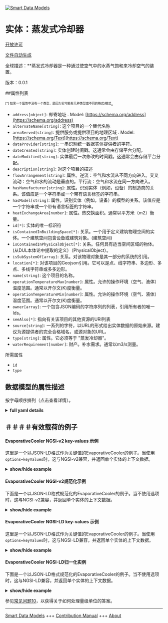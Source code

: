 <!-- 10-Header -->  
[![Smart Data Models](https://smartdatamodels.org/wp-content/uploads/2022/01/SmartDataModels_logo.png "Logo")](https://smartdatamodels.org)  
实体：蒸发式冷却器  
=========<!-- /10-Header -->  
<!-- 15-License -->  
[开放许可](https://github.com/smart-data-models//dataModel.S4BLDG/blob/master/EvaporativeCooler/LICENSE.md)  
[文件自动生成](https://docs.google.com/presentation/d/e/2PACX-1vTs-Ng5dIAwkg91oTTUdt8ua7woBXhPnwavZ0FxgR8BsAI_Ek3C5q97Nd94HS8KhP-r_quD4H0fgyt3/pub?start=false&loop=false&delayms=3000#slide=id.gb715ace035_0_60)  
<!-- /15-License -->  
<!-- 20-Description -->  
全球描述：**蒸发式冷却器是一种通过使空气中的水蒸气饱和来冷却空气的装置。  
版本：0.0.1  
<!-- /20-Description -->  
<!-- 30-PropertiesList -->  

##属性列表  

<sup><sub>[*] 如果一个属性中没有一个类型，是因为它可能有几种类型或不同的格式/模式</sub></sup>。  
- `address[object]`: 邮寄地址  . Model: [https://schema.org/address](https://schema.org/address)- `alternateName[string]`: 这个项目的一个替代名称  - `areaServed[string]`: 提供服务或提供项目的地理区域  . Model: [https://schema.org/Text](https://schema.org/Text)- `dataProvider[string]`: 一串识别统一数据实体提供者的字符。  - `dateCreated[string]`: 实体创建时间戳。这通常会由存储平台分配。  - `dateModified[string]`: 实体最后一次修改的时间戳。这通常会由存储平台分配。  - `description[string]`: 对这个项目的描述  - `flowArrangement[string]`: 属性。逆流：空气和水流从不同方向进入。交叉流动：空气和水的流动是垂直的。平行流：空气和水流在同一方向进入。  - `hasManufacturer[string]`: 属性。识别实体（例如，设备）的制造商的关系。该值应是一个字符串或一个带有语言标签的字符串。  - `hasModel[string]`: 属性。识别实体（例如，设备）的模型的关系。该值应是一个字符串或一个带有语言标签的字符串。  - `heatExchangeArea[number]`: 属性。热交换面积。通常以平方米（m2）衡量。  - `id[*]`: 实体的唯一标识符  - `isContainedInBuildingSpace[*]`: 关系。一个用于定义建筑物理空间的实体。一个建筑空间包含设备或建筑对象。(建筑空间)  - `isContainedInPhysicalObject[*]`: 关系。任何具有适当空间区域的物体。  (从DUL本体论中提取的定义）（PhysicalObject）。  - `isSubSystemOf[array]`: 关系。对该物理对象是其一部分的系统的引用。  - `location[*]`: 对该项目的Geojson引用。它可以是点、线字符串、多边形、多点、多线字符串或多多边形。  - `name[string]`: 这个项目的名称。  - `operationTemperatureMax[number]`: 属性。允许的操作环境（空气、液体）温度范围。通常以开尔文(K)度衡量。  - `operationTemperatureMin[number]`: 属性。允许的操作环境（空气、液体）温度范围。通常以开尔文(K)度衡量。  - `owner[array]`: 一个包含JSON编码的字符序列的列表，引用所有者的唯一Ids。  - `seeAlso[*]`: 指向有关该项目的其他资源的URI列表  - `source[string]`: 一系列的字符，以URL的形式给出实体数据的原始来源。建议为源提供者的完全合格域名，或源对象的URL。  - `type[string]`: 属性。它必须等于 "蒸发冷却器"。  - `waterRequirement[number]`: 财产。补水需求。通常以m3/s测量。  <!-- /30-PropertiesList -->  
<!-- 35-RequiredProperties -->  
所需属性  
- `id`  - `type`  <!-- /35-RequiredProperties -->  
<!-- 40-RequiredProperties -->  
<!-- /40-RequiredProperties -->  
<!-- 50-DataModelHeader -->  
## 数据模型的属性描述  
按字母顺序排列（点击查看详情）。  
<!-- /50-DataModelHeader -->  
<!-- 60-ModelYaml -->  
<details><summary><strong>full yaml details</strong></summary>    
```yaml  
EvaporativeCooler:    
  description: An evaporative cooler is a device that cools air by saturating it with water vapor.    
  properties:    
    address:    
      description: The mailing address    
      properties:    
        addressCountry:    
          description: 'Property. The country. For example, Spain. Model:''https://schema.org/addressCountry'''    
          type: string    
        addressLocality:    
          description: 'Property. The locality in which the street address is, and which is in the region. Model:''https://schema.org/addressLocality'''    
          type: string    
        addressRegion:    
          description: 'Property. The region in which the locality is, and which is in the country. Model:''https://schema.org/addressRegion'''    
          type: string    
        district:    
          description: 'A district is a type of administrative division that, in some countries, is managed by the local government.'    
          type: string    
        postOfficeBoxNumber:    
          description: 'Property. The post office box number for PO box addresses. For example, 03578. Model:''https://schema.org/postOfficeBoxNumber'''    
          type: string    
        postalCode:    
          description: 'Property. The postal code. For example, 24004. Model:''https://schema.org/https://schema.org/postalCode'''    
          type: string    
        streetAddress:    
          description: 'Property. The street address. Model:''https://schema.org/streetAddress'''    
          type: string    
        streetNr:    
          description: Number identifying a specific property on a public street.    
          type: string    
      type: object    
      x-ngsi:    
        model: https://schema.org/address    
        type: Property    
    alternateName:    
      description: An alternative name for this item    
      type: string    
      x-ngsi:    
        type: Property    
    areaServed:    
      description: The geographic area where a service or offered item is provided    
      type: string    
      x-ngsi:    
        model: https://schema.org/Text    
        type: Property    
    dataProvider:    
      description: A sequence of characters identifying the provider of the harmonised data entity.    
      type: string    
      x-ngsi:    
        type: Property    
    dateCreated:    
      description: Entity creation timestamp. This will usually be allocated by the storage platform.    
      format: date-time    
      type: string    
      x-ngsi:    
        type: Property    
    dateModified:    
      description: Timestamp of the last modification of the entity. This will usually be allocated by the storage platform.    
      format: date-time    
      type: string    
      x-ngsi:    
        type: Property    
    description:    
      description: A description of this item    
      type: string    
      x-ngsi:    
        type: Property    
    flowArrangement:    
      description: 'Property. CounterFlow: Air and water flow enter in different directions. CrossFlow: Air and water flow are perpendicular. ParallelFlow: air and water flow enter in same directions.'    
      type: string    
      x-ngsi:    
        type: Property    
    hasManufacturer:    
      description: 'Property. A relationship identifying the manufacturer of an entity (e.g., device). The value is expected to be a string or a string with language tag.'    
      type: string    
      x-ngsi:    
        type: Property    
    hasModel:    
      description: 'Property. A relationship identifying the model of an entity (e.g., device). The value is expected to be a string or a string with language tag.'    
      type: string    
      x-ngsi:    
        type: Property    
    heatExchangeArea:    
      description: Property. Heat exchange area. Usually measured in square metre (m2).    
      type: number    
      x-ngsi:    
        type: Property    
    id:    
      anyOf: &evaporativecooler_-_properties_-_iscontainedinbuildingspace_-_anyof    
        - description: Property. Identifier format of any NGSI entity    
          maxLength: 256    
          minLength: 1    
          pattern: ^[\w\-\.\{\}\$\+\*\[\]`|~^@!,:\\]+$    
          type: string    
        - description: Property. Identifier format of any NGSI entity    
          format: uri    
          type: string    
      description: Unique identifier of the entity    
      x-ngsi:    
        type: Property    
    isContainedInBuildingSpace:    
      anyOf: *evaporativecooler_-_properties_-_iscontainedinbuildingspace_-_anyof    
      description: Relationship. An entity used to define the physical spaces of the building. A building space contains devices or building objects. (BuildingSpace)    
      x-ngsi:    
        type: Property    
    isContainedInPhysicalObject:    
      anyOf: *evaporativecooler_-_properties_-_iscontainedinbuildingspace_-_anyof    
      description: Relationship. Any Object that has a proper space region.  (Definition extracted from DUL ontology) (PhysicalObject)    
      x-ngsi:    
        type: Property    
    isSubSystemOf:    
      description: Relationship. A reference to a system(s) that this Physical Object is part of.    
      items:    
        anyOf: *evaporativecooler_-_properties_-_iscontainedinbuildingspace_-_anyof    
        description: Property. Unique identifier of the entity    
      type: array    
      x-ngsi:    
        type: Relationship    
    location:    
      description: 'Geojson reference to the item. It can be Point, LineString, Polygon, MultiPoint, MultiLineString or MultiPolygon'    
      oneOf:    
        - description: GeoProperty. Geojson reference to the item. Point    
          properties:    
            bbox:    
              items:    
                type: number    
              minItems: 4    
              type: array    
            coordinates:    
              items:    
                type: number    
              minItems: 2    
              type: array    
            type:    
              enum:    
                - Point    
              type: string    
          required:    
            - type    
            - coordinates    
          title: GeoJSON Point    
          type: object    
        - description: GeoProperty. Geojson reference to the item. LineString    
          properties:    
            bbox:    
              items:    
                type: number    
              minItems: 4    
              type: array    
            coordinates:    
              items:    
                items:    
                  type: number    
                minItems: 2    
                type: array    
              minItems: 2    
              type: array    
            type:    
              enum:    
                - LineString    
              type: string    
          required:    
            - type    
            - coordinates    
          title: GeoJSON LineString    
          type: object    
        - description: GeoProperty. Geojson reference to the item. Polygon    
          properties:    
            bbox:    
              items:    
                type: number    
              minItems: 4    
              type: array    
            coordinates:    
              items:    
                items:    
                  items:    
                    type: number    
                  minItems: 2    
                  type: array    
                minItems: 4    
                type: array    
              type: array    
            type:    
              enum:    
                - Polygon    
              type: string    
          required:    
            - type    
            - coordinates    
          title: GeoJSON Polygon    
          type: object    
        - description: GeoProperty. Geojson reference to the item. MultiPoint    
          properties:    
            bbox:    
              items:    
                type: number    
              minItems: 4    
              type: array    
            coordinates:    
              items:    
                items:    
                  type: number    
                minItems: 2    
                type: array    
              type: array    
            type:    
              enum:    
                - MultiPoint    
              type: string    
          required:    
            - type    
            - coordinates    
          title: GeoJSON MultiPoint    
          type: object    
        - description: GeoProperty. Geojson reference to the item. MultiLineString    
          properties:    
            bbox:    
              items:    
                type: number    
              minItems: 4    
              type: array    
            coordinates:    
              items:    
                items:    
                  items:    
                    type: number    
                  minItems: 2    
                  type: array    
                minItems: 2    
                type: array    
              type: array    
            type:    
              enum:    
                - MultiLineString    
              type: string    
          required:    
            - type    
            - coordinates    
          title: GeoJSON MultiLineString    
          type: object    
        - description: GeoProperty. Geojson reference to the item. MultiLineString    
          properties:    
            bbox:    
              items:    
                type: number    
              minItems: 4    
              type: array    
            coordinates:    
              items:    
                items:    
                  items:    
                    items:    
                      type: number    
                    minItems: 2    
                    type: array    
                  minItems: 4    
                  type: array    
                type: array    
              type: array    
            type:    
              enum:    
                - MultiPolygon    
              type: string    
          required:    
            - type    
            - coordinates    
          title: GeoJSON MultiPolygon    
          type: object    
      x-ngsi:    
        type: GeoProperty    
    name:    
      description: The name of this item.    
      type: string    
      x-ngsi:    
        type: Property    
    operationTemperatureMax:    
      description: 'Property. Allowable operation ambient (air, fluid) temperature range. Usually measured in degrees Kelvin (K).'    
      type: number    
      x-ngsi:    
        type: Property    
    operationTemperatureMin:    
      description: 'Property. Allowable operation ambient (air, fluid) temperature range. Usually measured in degrees Kelvin (K).'    
      type: number    
      x-ngsi:    
        type: Property    
    owner:    
      description: A List containing a JSON encoded sequence of characters referencing the unique Ids of the owner(s)    
      items:    
        anyOf: *evaporativecooler_-_properties_-_iscontainedinbuildingspace_-_anyof    
        description: Property. Unique identifier of the entity    
      type: array    
      x-ngsi:    
        type: Property    
    seeAlso:    
      description: list of uri pointing to additional resources about the item    
      oneOf:    
        - items:    
            format: uri    
            type: string    
          minItems: 1    
          type: array    
        - format: uri    
          type: string    
      x-ngsi:    
        type: Property    
    source:    
      description: 'A sequence of characters giving the original source of the entity data as a URL. Recommended to be the fully qualified domain name of the source provider, or the URL to the source object.'    
      type: string    
      x-ngsi:    
        type: Property    
    type:    
      description: Property. It must be equal to `EvaporativeCooler`.    
      enum:    
        - EvaporativeCooler    
      type: string    
      x-ngsi:    
        type: Property    
    waterRequirement:    
      description: Property. Make-up water requirement. Usually measured in m3/s.    
      type: number    
      x-ngsi:    
        type: Property    
  required:    
    - id    
    - type    
  type: object    
  x-derived-from: "https://saref.etsi.org/saref4bldg/v1.1.2/#s4bldg:EvaporativeCooler"    
  x-disclaimer: 'Redistribution and use in source and binary forms, with or without modification, are permitted  provided that the license conditions are met. Copyleft (c) 2022 Contributors to Smart Data Models Program'    
  x-license-url: https://github.com/smart-data-models/dataModel.S4BLDG/blob/master/EvaporativeCooler/LICENSE.md    
  x-model-schema: https://smart-data-models.github.com/dataModel.SAREF4BLDG/EvaporativeCooler/schema.json    
  x-model-tags: SAREF EvaporativeCooler    
  x-version: 0.0.1    
```  
</details>    
<!-- /60-ModelYaml -->  
<!-- 70-MiddleNotes -->  
<!-- /70-MiddleNotes -->  
<!-- 80-Examples -->  
## ＃＃＃＃有效载荷的例子  
#### EvaporativeCooler NGSI-v2 key-values 示例  
这里是一个以JSON-LD格式作为关键值的EvaporativeCooler的例子。当使用`options=keyValues`时，这与NGSI-v2兼容，并返回单个实体的上下文数据。  
<details><summary><strong>show/hide example</strong></summary>    
```json  
{  
    "id": "urn:ngsi-ld:EvaporativeCooler:54b020f5-a24c-4e78-af69-ab730287a7fb",  
    "type": "EvaporativeCooler",  
    "flowArrangement": "Walk",  
    "heatExchangeArea": 0.0154798489699417,  
    "operationTemperatureMax": 0.8076614358257233,  
    "operationTemperatureMin": 0.05752519637609499,  
    "waterRequirement": 0.48344490145201957,  
    "isContainedInBuildingSpace": "urn:ngsi-ld:BuildingSpace:b2cc75eb-3d85-44ce-b594-0c9c036f5f20",  
    "isContainedInPhysicalObject": "urn:ngsi-ld:PhysicalObject:76419a51-5245-4bbe-b246-b2d4278d8c91",  
    "isSubSystemOf": [  
        "urn:ngsi-ld:System:ad240648-fa46-4518-82b1-4f4baa6d5de7",  
        "urn:ngsi-ld:System:3f9f73d3-72a5-4538-8869-c17a4b9df476",  
        "urn:ngsi-ld:System:ec373deb-a7d7-4b21-9e0e-9adffd16c74c"  
    ],  
    "hasManufacturer": "EvaporativeCooler Company Inc.",  
    "hasModel": "EvaporativeCooler 0.1.2",  
    "dateCreated": "2023-01-26T11:22:41Z",  
    "dateModified": "2023-01-26T09:06:31Z",  
    "source": "Import",  
    "name": "EvaporativeCooler",  
    "alternateName": "EvaporativeCooler type 2",  
    "description": "EvaporativeCooler of limited EvaporativeCooler types",  
    "dataProvider": "IFC file"  
}  
```  
</details>  
#### EvaporativeCooler NGSI-v2规范化示例  
下面是一个以JSON-LD格式规范化的EvaporativeCooler的例子。当不使用选项时，这与NGSI-v2兼容，并返回单个实体的上下文数据。  
<details><summary><strong>show/hide example</strong></summary>    
```json  
{  
  "id": "urn:ngsi-ld:EvaporativeCooler:0a346c54-49ed-4047-a778-8db06579e512",  
  "type": "EvaporativeCooler",  
  "flowArrangement": {  
    "type": "Text",  
    "value": "Music"  
  },  
  "heatExchangeArea": {  
    "type": "Measurement",  
    "value": 0.7281726107323353  
  },  
  "operationTemperatureMax": {  
    "type": "Measurement",  
    "value": 0.6966196068493681  
  },  
  "operationTemperatureMin": {  
    "type": "Measurement",  
    "value": 0.2633641809598216  
  },  
  "waterRequirement": {  
    "type": "Measurement",  
    "value": 0.34619924829877713  
  },  
  "isContainedInBuildingSpace": {  
    "type": "URI",  
    "value": "urn:ngsi-ld:BuildingSpace:09f6bb8b-789e-4410-a7d4-8927eea55d49"  
  },  
  "isContainedInPhysicalObject": {  
    "type": "URI",  
    "value": "urn:ngsi-ld:PhysicalObject:d4b8632d-7fad-4de8-901e-4efd140dbd98"  
  },  
  "isSubSystemOf": {  
    "type": "array",  
    "value": [  
      {  
        "type": "URI",  
        "value": "urn:ngsi-ld:System:0dd5150e-9430-493e-aba8-3843ca28c5e9"  
      },  
      {  
        "type": "URI",  
        "value": "urn:ngsi-ld:System:c101e62e-699a-4ac8-82c9-271f229e05ba"  
      },  
      {  
        "type": "URI",  
        "value": "urn:ngsi-ld:System:8dea165b-31d9-40ac-900e-eced972e318d"  
      }  
    ]  
  },  
  "hasManufacturer": {  
    "type": "Text",  
    "value": "EvaporativeCooler Company Inc."  
  },  
  "hasModel": {  
    "type": "Text",  
    "value": "EvaporativeCooler 0.1.2"  
  },  
  "dateCreated": {  
    "type": "DateTime",  
    "value": "2023-01-25T19:12:10.9508051+01:00"  
  },  
  "dateModified": {  
    "type": "DateTime",  
    "value": "2023-01-26T07:18:26.9847952+01:00"  
  },  
  "source": {  
    "type": "Text",  
    "value": "Import"  
  },  
  "name": {  
    "type": "Text",  
    "value": "EvaporativeCooler"  
  },  
  "alternateName": {  
    "type": "Text",  
    "value": "EvaporativeCooler type 2"  
  },  
  "description": {  
    "type": "Text",  
    "value": "EvaporativeCooler of limited EvaporativeCooler types"  
  },  
  "dataProvider": {  
    "type": "Text",  
    "value": "IFC file"  
  }  
}  
```  
</details>  
#### EvaporativeCooler NGSI-LD key-values 示例  
这里是一个以JSON-LD格式作为关键值的EvaporativeCooler的例子。当使用`options=keyValues`时，这与NGSI-LD兼容，并返回单个实体的上下文数据。  
<details><summary><strong>show/hide example</strong></summary>    
```json  
{  
  "id": "urn:ngsi-ld:EvaporativeCooler:54b020f5-a24c-4e78-af69-ab730287a7fb",  
  "type": "EvaporativeCooler",  
  "flowArrangement": "Walk",  
  "heatExchangeArea": 0.0154798489699417,  
  "operationTemperatureMax": 0.8076614358257233,  
  "operationTemperatureMin": 0.05752519637609499,  
  "waterRequirement": 0.48344490145201957,  
  "isContainedInBuildingSpace": "urn:ngsi-ld:BuildingSpace:b2cc75eb-3d85-44ce-b594-0c9c036f5f20",  
  "isContainedInPhysicalObject": "urn:ngsi-ld:PhysicalObject:76419a51-5245-4bbe-b246-b2d4278d8c91",  
  "isSubSystemOf": [  
    "urn:ngsi-ld:System:ad240648-fa46-4518-82b1-4f4baa6d5de7",  
    "urn:ngsi-ld:System:3f9f73d3-72a5-4538-8869-c17a4b9df476",  
    "urn:ngsi-ld:System:ec373deb-a7d7-4b21-9e0e-9adffd16c74c"  
  ],  
  "hasManufacturer": "EvaporativeCooler Company Inc.",  
  "hasModel": "EvaporativeCooler 0.1.2",  
  "dateCreated": "2023-01-26T11:22:41Z",  
  "dateModified": "2023-01-26T09:06:31Z",  
  "source": "Import",  
  "name": "EvaporativeCooler",  
  "alternateName": "EvaporativeCooler type 2",  
  "description": "EvaporativeCooler of limited EvaporativeCooler types",  
  "dataProvider": "IFC file",  
  "@context": [  
    "https://raw.githubusercontent.com/smart-data-models/dataModel.S4BLDG/master/context.jsonld",  
    "https://uri.etsi.org/ngsi-ld/v1/ngsi-ld-core-context.jsonld"  
  ]  
}  
```  
</details>  
#### EvaporativeCooler NGSI-LD归一化实例  
下面是一个以JSON-LD格式规范化的EvaporativeCooler的例子。当不使用选项时，这与NGSI-LD兼容，并返回单个实体的上下文数据。  
<details><summary><strong>show/hide example</strong></summary>    
```json  
{  
  "id": "urn:ngsi-ld:EvaporativeCooler:1eca9015-b483-4e0b-9f5c-eda9902c092d",  
  "type": "EvaporativeCooler",  
  "flowArrangement": {  
    "type": "Property",  
    "value": "COM"  
  },  
  "heatExchangeArea": {  
    "type": "Property",  
    "unitCode": "m2",  
    "observedAt": "2023-01-25T17:08:28Z",  
    "value": 0.7584250696633893  
  },  
  "operationTemperatureMax": {  
    "type": "Property",  
    "unitCode": "K",  
    "observedAt": "2023-01-25T18:14:01Z",  
    "value": 0.692516512025741  
  },  
  "operationTemperatureMin": {  
    "type": "Property",  
    "unitCode": "K",  
    "observedAt": "2023-01-25T20:42:27Z",  
    "value": 0.7188097385031748  
  },  
  "waterRequirement": {  
    "type": "Property",  
    "unitCode": "m3/s",  
    "observedAt": "2023-01-26T08:51:16Z",  
    "value": 0.11534754798971114  
  },  
  "isContainedInBuildingSpace": {  
    "type": "Relationship",  
    "object": "urn:ngsi-ld:BuildingSpace:73720b9e-732d-4566-91b8-7155f46be5ce"  
  },  
  "isContainedInPhysicalObject": {  
    "type": "Relationship",  
    "object": "urn:ngsi-ld:PhysicalObject:b0b36411-8e0e-460e-9e23-b05ab337d6b5"  
  },  
  "isSubSystemOf": [  
    {  
      "type": "Relationship",  
      "object": "urn:ngsi-ld:System:b0207455-4fc3-4b08-bdcf-9b605a3c4ca5"  
    },  
    {  
      "type": "Relationship",  
      "object": "urn:ngsi-ld:System:7ed66c88-e9d3-4b03-8cb8-a3a5cac78535"  
    },  
    {  
      "type": "Relationship",  
      "object": "urn:ngsi-ld:System:6c3a2470-0188-4b7f-b870-9cd359fd4111"  
    }  
  ],  
  "hasManufacturer": {  
    "type": "Property",  
    "value": "EvaporativeCooler Company Inc."  
  },  
  "hasModel": {  
    "type": "Property",  
    "value": "EvaporativeCooler 0.1.2"  
  },  
  "dateCreated": {  
    "type": "Property",  
    "value": "2023-01-26T00:32:51Z"  
  },  
  "dateModified": {  
    "type": "Property",  
    "value": "2023-01-26T12:51:38Z"  
  },  
  "source": {  
    "type": "Property",  
    "value": "Import"  
  },  
  "name": {  
    "type": "Property",  
    "value": "EvaporativeCooler"  
  },  
  "alternateName": {  
    "type": "Property",  
    "value": "EvaporativeCooler type 2"  
  },  
  "description": {  
    "type": "Property",  
    "value": "EvaporativeCooler of limited EvaporativeCooler types"  
  },  
  "dataProvider": {  
    "type": "Property",  
    "value": "IFC file"  
  },  
  "@context": [  
    "https://raw.githubusercontent.com/smart-data-models/dataModel.S4BLDG/master/context.jsonld",  
    "https://uri.etsi.org/ngsi-ld/v1/ngsi-ld-core-context.jsonld"  
  ]  
}  
```  
</details><!-- /80-Examples -->  
<!-- 90-FooterNotes -->  
<!-- /90-FooterNotes -->  
<!-- 95-Units -->  
参见[常见问题10](https://smartdatamodels.org/index.php/faqs/)，以获得关于如何处理量级单位的答案。  
<!-- /95-Units -->  
<!-- 97-LastFooter -->  
---  
[Smart Data Models](https://smartdatamodels.org) +++ [Contribution Manual](https://bit.ly/contribution_manual) +++ [About](https://bit.ly/Introduction_SDM)<!-- /97-LastFooter -->  
